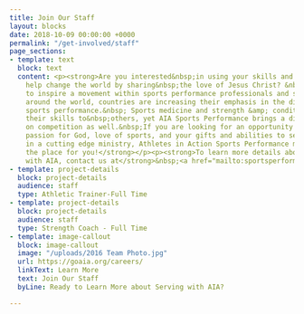 ```yaml
---
title: Join Our Staff
layout: blocks
date: 2018-10-09 00:00:00 +0000
permalink: "/get-involved/staff"
page_sections:
- template: text
  block: text
  content: <p><strong>Are you interested&nbsp;in using your skills and knowledge to
    help change the world by sharing&nbsp;the love of Jesus Christ? &nbsp;Do you want
    to inspire a movement within sports performance professionals and students? All
    around the world, countries are increasing their emphasis in the disciplines of
    sports performance.&nbsp; Sports medicine and strength &amp; conditioning bring
    their skills to&nbsp;others, yet AIA Sports Performance brings a different perspective
    on competition as well.&nbsp;If you are looking for an opportunity to use your
    passion for God, love of sports, and your gifts and abilities to serve the Lord
    in a cutting edge ministry, Athletes in Action Sports Performance may be just
    the place for you!</strong></p><p><strong>To learn more details about serving
    with AIA, contact us at</strong>&nbsp;<a href="mailto:sportsperformance@athletesinaction.org"><strong>sportsperformance@athletesinaction.org</strong></a><strong>.</strong></p>
- template: project-details
  block: project-details
  audience: staff
  type: Athletic Trainer-Full Time
- template: project-details
  block: project-details
  audience: staff
  type: Strength Coach - Full Time
- template: image-callout
  block: image-callout
  image: "/uploads/2016 Team Photo.jpg"
  url: https://goaia.org/careers/
  linkText: Learn More
  text: Join Our Staff
  byLine: Ready to Learn More about Serving with AIA?

---
```

